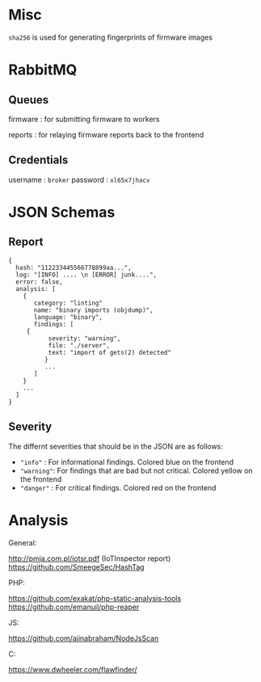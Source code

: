 # Misc

`sha256` is used for generating fingerprints of firmware images

# RabbitMQ

## Queues

firmware : for submitting firmware to workers

reports : for relaying firmware reports back to the frontend

## Credentials

username : `broker` password : `xl65x7jhacv`

# JSON Schemas

## Report
```
{
  hash: "112233445566778899aa...",
  log: "[INFO] .... \n [ERROR] junk....",
  error: false,
  analysis: [
    {
       category: "linting"
       name: "binary imports (objdump)",
       language: "binary",
       findings: [
	 {
           severity: "warning",
           file: "./server",
           text: "import of gets(2) detected"
          }
          ...
       ]
    }
    ...
  ]
}
```

## Severity

The differnt severities that should be in the JSON are as follows:

* `"info"` : For informational findings. Colored blue on the frontend
* `"warning"`: For findings that are bad but not critical. Colored yellow on the frontend
* `"danger"` : For critical findings. Colored red on the frontend


# Analysis
General:

http://pmja.com.pl/iotsr.pdf (IoTInspector report)
https://github.com/SmeegeSec/HashTag


PHP:


https://github.com/exakat/php-static-analysis-tools
https://github.com/emanuil/php-reaper


JS:


https://github.com/ajinabraham/NodeJsScan


C:


https://www.dwheeler.com/flawfinder/

